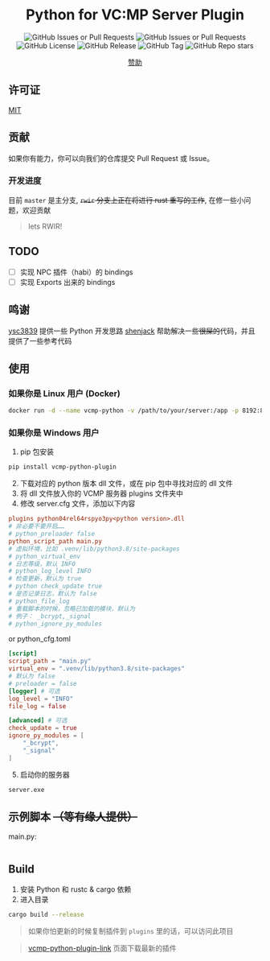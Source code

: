 <div align="center">

# Python for VC:MP Server Plugin

![GitHub Issues or Pull Requests](https://img.shields.io/github/issues-pr/tianxiu2b2t/vcmp-python-plugin)
![GitHub Issues or Pull Requests](https://img.shields.io/github/issues/tianxiu2b2t/vcmp-python-plugin)
![GitHub License](https://img.shields.io/github/license/tianxiu2b2t/vcmp-python-plugin)
![GitHub Release](https://img.shields.io/github/v/release/tianxiu2b2t/vcmp-python-plugin)
![GitHub Tag](https://img.shields.io/github/v/tag/tianxiu2b2t/vcmp-python-plugin)
![GitHub Repo stars](https://img.shields.io/github/stars/tianxiu2b2t/vcmp-python-plugin)
<!-- [![Build](https://github.com/TTB-Network/python-openbmclapi/actions/workflows/build.yml/badge.svg)](https://github.com/TTB-Network/python-openbmclapi/actions/workflows/build.yml)
[![Docker Build](https://github.com/TTB-Network/python-openbmclapi/actions/workflows/docker_build.yml/badge.svg)](https://github.com/TTB-Network/python-openbmclapi/actions/workflows/docker_build.yml)
[![Release](https://github.com/TTB-Network/python-openbmclapi/actions/workflows/release.yml/badge.svg)](https://github.com/TTB-Network/python-openbmclapi/actions/workflows/release.yml) -->
[赞助](https://afdian.net/a/atianxiua)
</div>

## 许可证

[MIT](LICENSE)

## 贡献

如果你有能力，你可以向我们的仓库提交 Pull Request 或 Issue。

### 开发进度

目前 `master` 是主分支, ~~`rwir` 分支上正在将进行 rust 重写的工作~~, 在修一些小问题，欢迎贡献

> lets RWIR!


## TODO
- [ ] 实现 NPC 插件（habi）的 bindings
- [ ] 实现 Exports 出来的 bindings

## 鸣谢

[ysc3839](https://github.com/ysc3839/vcmp-python-plugin) 提供一些 Python 开发思路
[shenjack](https://github.com/shenjackyuanjie/icalingua-bridge-bot) 帮助解决一些~~很屎的~~代码，并且提供了一些参考代码

## 使用

### 如果你是 Linux 用户 (Docker)

```bash
docker run -d --name vcmp-python -v /path/to/your/server:/app -p 8192:8192 tianxiu2b2t/vcmp-python server
```

### 如果你是 Windows 用户

1. pip 包安装
```bash
pip install vcmp-python-plugin
```

2. 下载对应的 python 版本 dll 文件，或在 pip 包中寻找对应的 dll 文件
3. 将 dll 文件放入你的 VCMP 服务器 plugins 文件夹中
4. 修改 server.cfg 文件，添加以下内容

```cfg
plugins python04rel64rspyo3py<python version>.dll
# 非必要不要开启……
# python_preloader false
python_script_path main.py
# 虚拟环境，比如 .venv/lib/python3.8/site-packages
# python_virtual_env 
# 日志等级，默认 INFO
# python_log_level INFO
# 检查更新，默认为 true
# python check_update true
# 是否记录日志，默认为 false
# python_file_log
# 重载脚本的时候，忽略已加载的模块，默认为 
# 例子： _bcrypt,_signal
# python_ignore_py_modules
```
or python_cfg.toml

```toml
[script]
script_path = "main.py"
virtual_env = ".venv/lib/python3.8/site-packages"
# 默认为 false
# preloader = false
[logger] # 可选
log_level = "INFO"
file_log = false

[advanced] # 可选
check_update = true
ignore_py_modules = [
    "_bcrypt",
    "_signal"
]
```

5. 启动你的服务器
```bash
server.exe
```

## 示例脚本 ~~（等有缘人提供）~~
main.py:
```python

```

## Build

1. 安装 Python 和 rustc & cargo 依赖
2. 进入目录
```bash
cargo build --release
```

> 如果你怕更新的时候复制插件到 `plugins` 里的话，可以访问此项目

> [vcmp-python-plugin-link](https://github.com/tianxiu2b2t/vcmp-python-plugin-link/releases) 页面下载最新的插件
